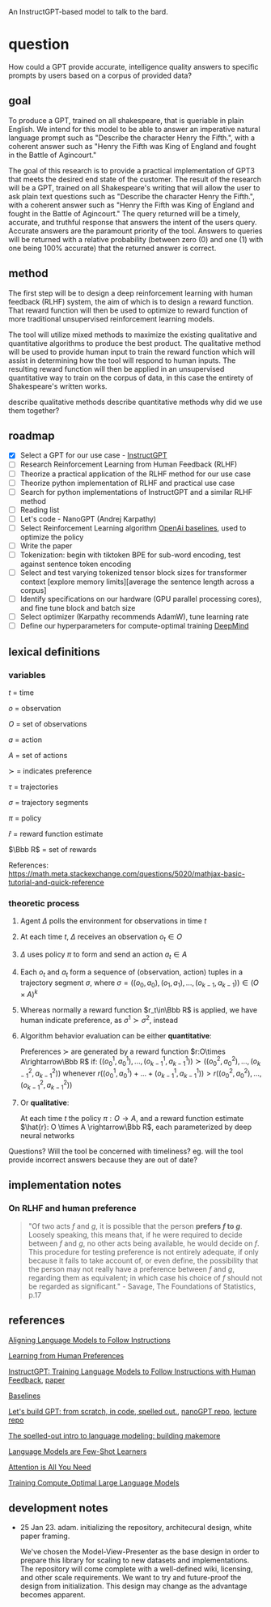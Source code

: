 An InstructGPT-based model to talk to the bard.

# question

How could a GPT provide accurate, intelligence quality answers to specific prompts by users based on a corpus of provided data?

## goal

To produce a GPT, trained on all shakespeare, that is queriable in plain English. We intend for this model to be able to answer an imperative natural language prompt such as "Describe the character Henry the Fifth.", with a coherent answer such as "Henry the Fifth was King of England and fought in the Battle of Agincourt."

The goal of this research is  to provide a practical implementation of GPT3 that meets the desired end state of the customer.  The result of the research will be a GPT, trained on all Shakespeare's writing that will allow the user to ask plain text questions such as "Describe the character Henry the Fifth.", with a coherent answer such as "Henry the Fifth was King of England and fought in the Battle of Agincourt." The query returned will be a timely, accurate, and truthful response that answers the intent of the users query.  Accurate answers are the paramount priority of the tool.  Answers to queries will  be returned with a relative probability  (between zero (0) and one (1) with one  being 100% accurate) that the returned answer is correct.  

## method

The first step will be to design a deep reinforcement learning with human feedback (RLHF) system, the aim of which is to design a reward function. That reward function will then be used to optimize to reward function of more traditional unsupervised reinforcement learning models.

The tool will utilize mixed methods to maximize the existing qualitative and quantitative algorithms to produce the best product.  The qualitative method will be used to provide human input to train the reward function which will assist in determining how the tool will respond to human inputs.  The resulting reward function will then be applied in an unsupervised quantitative way to train on the corpus of data, in this case the entirety of Shakespeare's written works.  

describe qualitative methods
describe quantitative methods
why did we use them together?

## roadmap
- [x] Select a GPT for our use case - [InstructGPT](https://cdn.openai.com/papers/Training_language_models_to_follow_instructions_with_human_feedback.pdf)
- [ ] Research Reinforcement Learning from Human Feedback (RLHF)
- [ ] Theorize a practical application of the RLHF method for our use case
- [ ] Theorize python implementation of RLHF and practical use case
- [ ] Search for python implementations of InstructGPT and a similar RLHF method
- [ ] Reading list
- [ ] Let's code - NanoGPT (Andrej Karpathy)
- [ ] Select Reinforcement Learning algorithm [OpenAi baselines](https://github.com/openai/baselines), used to optimize the policy
- [ ] Write the paper
- [ ] Tokenization: begin with tiktoken BPE for sub-word encoding, test against sentence token encoding
- [ ] Select and test varying tokenized tensor block sizes for transformer context [explore memory limits][average the sentence length across a corpus]
- [ ] Identify specifications on our hardware (GPU parallel processing cores), and fine tune block and batch size
- [ ] Select optimizer (Karpathy recommends AdamW), tune learning rate
- [ ] Define our hyperparameters for compute-optimal training [DeepMind](https://arxiv.org/pdf/2203.15556.pdf)

## lexical definitions

### variables
$t$ = time

$o$ = observation

$O$ = set of observations

$a$ = action

$A$ = set of actions

$\succ$ = indicates preference

$\tau$ = trajectories

$\sigma$ = trajectory segments

$\pi$ = policy

$\hat{r}$ = reward function estimate

$\Bbb R$ = set of rewards

References: https://math.meta.stackexchange.com/questions/5020/mathjax-basic-tutorial-and-quick-reference

### theoretic process

1. Agent $\Delta$ polls the environment for observations in time $t$
2. At each time $t$, $\Delta$ receives an observation $o_t\in O$
3. $\Delta$ uses policy $\pi$ to form and send an action $a_t\in A$
4. Each $o_t$ and $a_t$ form a sequence of (observation, action) tuples in a trajectory segment $\sigma$, where $\sigma=((o_0,a_0),(o_1,a_1),...,(o_{k-1},a_{k-1}))\in(O\times A)^k$
5. Whereas normally a reward function $r_t\in\Bbb R$ is applied, we have human indicate preference, as $\sigma^1\succ\sigma^2$, instead
6. Algorithm behavior evaluation can be either **quantitative**:

	Preferences $\succ$ are generated by a reward function $r:O\times A\rightarrow\Bbb R$ if:
	$((o_0^1,a_0^1),...,(o_{k-1}^1,a_{k-1}^1))\succ((o_0^2,a_0^2),...,(o_{k-1}^2,a_{k-1}^2))$
	whenever
	$r((o_0^1,a_0^1) + ... + (o_{k-1}^1,a_{k-1}^1)) > r((o_0^2,a_0^2),...,(o_{k-1}^2,a_{k-1}^2))$

7. Or **qualitative**:

	At each time $t$ the policy $\pi : O \rightarrow A$, and a reward function estimate $\hat{r}: O \times A \rightarrow\Bbb R$, each parameterized by deep neural networks

Questions?
Will the tool be concerned with timeliness? 
	eg. will the tool provide incorrect answers because they are out of date?

## implementation notes

### On RLHF and human preference

> "Of two acts $f$ and $g$, it is possible that the person **prefers $f$ to $g$**. Loosely speaking, this means that, if he were required to decide between $f$ and $g$, no other acts being available, he would decide on $f$. This procedure for testing preference is not entirely adequate, if only because it fails to take account of, or even define, the possibility that the person may not really have a preference between $f$ and $g$, regarding them as equivalent; in which case his choice of $f$ should not be regarded as significant." - Savage, The Foundations of Statistics, p.17

## references

[Aligning Language Models to Follow Instructions](https://openai.com/blog/instruction-following/)

[Learning from Human Preferences](https://openai.com/blog/deep-reinforcement-learning-from-human-preferences/)

[InstructGPT: Training Language Models to Follow Instructions with Human Feedback](https://github.com/openai/following-instructions-human-feedback), [paper](https://cdn.openai.com/papers/Training_language_models_to_follow_instructions_with_human_feedback.pdf)

[Baselines](https://github.com/openai/baselines/tree/master/baselines)

[Let's build GPT: from scratch, in code, spelled out.](https://www.youtube.com/watch?v=kCc8FmEb1nY), [nanoGPT repo](https://github.com/karpathy/nanoGPT), [lecture repo](https://github.com/karpathy/ng-video-lecture)

[The spelled-out intro to language modeling: building makemore](https://www.youtube.com/watch?v=PaCmpygFfXo)

[Language Models are Few-Shot Learners](https://arxiv.org/abs/2005.14165)

[Attention is All You Need](https://arxiv.org/abs/1706.03762)

[Training Compute_Optimal Large Language Models](https://arxiv.org/pdf/2203.15556.pdf)

## development notes
- 25 Jan 23. adam. initializing the repository, architecural design, white paper framing.

	We've chosen the Model-View-Presenter as the base design in order to prepare this library for scaling to new datasets and implementations. The repository will come complete with a well-defined wiki, licensing, and other scale requirements. We want to try and future-proof the design from initialization. This design may change as the advantage becomes apparent.